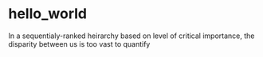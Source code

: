 # hello_world
In a sequentialy-ranked heirarchy based on level of critical importance, the disparity between us is too vast to quantify
